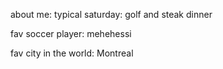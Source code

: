 about me:
typical saturday:
golf and steak dinner

fav soccer player:
mehehessi

fav city in the world:
Montreal